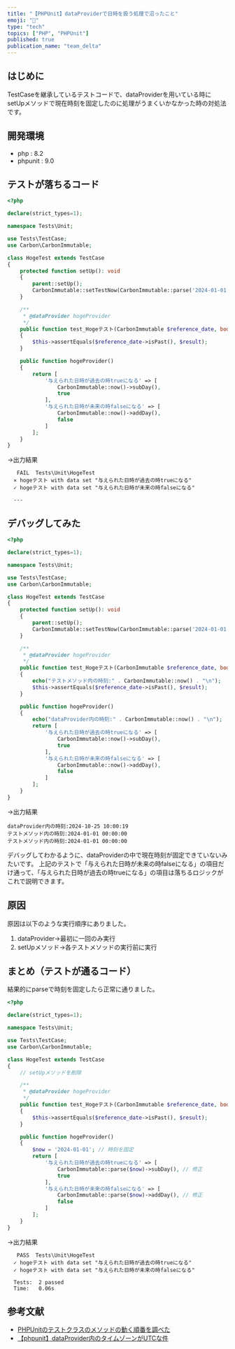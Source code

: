 ```yaml
---
title: "【PHPUnit】dataProviderで日時を扱う処理で沼ったこと"
emoji: "🎃"
type: "tech"
topics: ["PHP", "PHPUnit"]
published: true
publication_name: "team_delta"
---
```

## はじめに
TestCaseを継承しているテストコードで、dataProviderを用いている時にsetUpメソッドで現在時刻を固定したのに処理がうまくいかなかった時の対処法です。

## 開発環境
- php : 8.2
- phpunit : 9.0

## テストが落ちるコード
```php
<?php

declare(strict_types=1);

namespace Tests\Unit;

use Tests\TestCase;
use Carbon\CarbonImmutable;

class HogeTest extends TestCase
{
    protected function setUp(): void
    {
        parent::setUp();
        CarbonImmutable::setTestNow(CarbonImmutable::parse('2024-01-01')); //時刻を固定
    }

    /**
     * @dataProvider hogeProvider
     */
    public function test_Hogeテスト(CarbonImmutable $reference_date, bool $result)
    {
        $this->assertEquals($reference_date->isPast(), $result);
    }

    public function hogeProvider()
    {
        return [
            '与えられた日時が過去の時trueになる' => [
                CarbonImmutable::now()->subDay(),
                true
            ],
            '与えられた日時が未来の時falseになる' => [
                CarbonImmutable::now()->addDay(),
                false
            ]
        ];
    }
}
```
→出力結果
```
   FAIL  Tests\Unit\HogeTest
  ⨯ hogeテスト with data set "与えられた日時が過去の時trueになる"
  ✓ hogeテスト with data set "与えられた日時が未来の時falseになる"

  ---
```


## デバッグしてみた
```php
<?php

declare(strict_types=1);

namespace Tests\Unit;

use Tests\TestCase;
use Carbon\CarbonImmutable;

class HogeTest extends TestCase
{
    protected function setUp(): void
    {
        parent::setUp();
        CarbonImmutable::setTestNow(CarbonImmutable::parse('2024-01-01')); //時刻を固定
    }

    /**
     * @dataProvider hogeProvider
     */
    public function test_Hogeテスト(CarbonImmutable $reference_date, bool $result)
    {
        echo("テストメソッド内の時刻:" . CarbonImmutable::now() . "\n");
        $this->assertEquals($reference_date->isPast(), $result);
    }

    public function hogeProvider()
    {
        echo("dataProvider内の時刻:" . CarbonImmutable::now() . "\n");
        return [
            '与えられた日時が過去の時trueになる' => [
                CarbonImmutable::now()->subDay(),
                true
            ],
            '与えられた日時が未来の時falseになる' => [
                CarbonImmutable::now()->addDay(),
                false
            ]
        ];
    }
}
```

→出力結果
```
dataProvider内の時刻:2024-10-25 10:00:19
テストメソッド内の時刻:2024-01-01 00:00:00
テストメソッド内の時刻:2024-01-01 00:00:00
```

デバッグしてわかるように、dataProviderの中で現在時刻が固定できていないみたいです。
上記のテストで「与えられた日時が未来の時falseになる」の項目だけ通って、「与えられた日時が過去の時trueになる」の項目は落ちるロジックがこれで説明できます。

## 原因
原因は以下のような実行順序にありました。
1. dataProvider→最初に一回のみ実行
2. setUpメソッド→各テストメソッドの実行前に実行


## まとめ（テストが通るコード）
結果的にparseで時刻を固定したら正常に通りました。

```php
<?php

declare(strict_types=1);

namespace Tests\Unit;

use Tests\TestCase;
use Carbon\CarbonImmutable;

class HogeTest extends TestCase
{
    // setUpメソッドを削除

    /**
     * @dataProvider hogeProvider
     */
    public function test_Hogeテスト(CarbonImmutable $reference_date, bool $result)
    {
        $this->assertEquals($reference_date->isPast(), $result);
    }

    public function hogeProvider()
    {
        $now = '2024-01-01'; // 時刻を固定
        return [
            '与えられた日時が過去の時trueになる' => [
                CarbonImmutable::parse($now)->subDay(), // 修正
                true
            ],
            '与えられた日時が未来の時falseになる' => [
                CarbonImmutable::parse($now)->addDay(), // 修正
                false
            ]
        ];
    }
}
```

→出力結果
```
   PASS  Tests\Unit\HogeTest
  ✓ hogeテスト with data set "与えられた日時が過去の時trueになる"
  ✓ hogeテスト with data set "与えられた日時が未来の時falseになる"

  Tests:  2 passed
  Time:   0.06s
```

## 参考文献
- [PHPUnitのテストクラスのメソッドの動く順番を調べた](https://zenn.dev/naopusyu/articles/42d393c1c1b4bc)
- [【phpunit】dataProvider内のタイムゾーンがUTCな件](https://uma-no-kawa.hateblo.jp/entry/2022/03/30/160217#google_vignette)